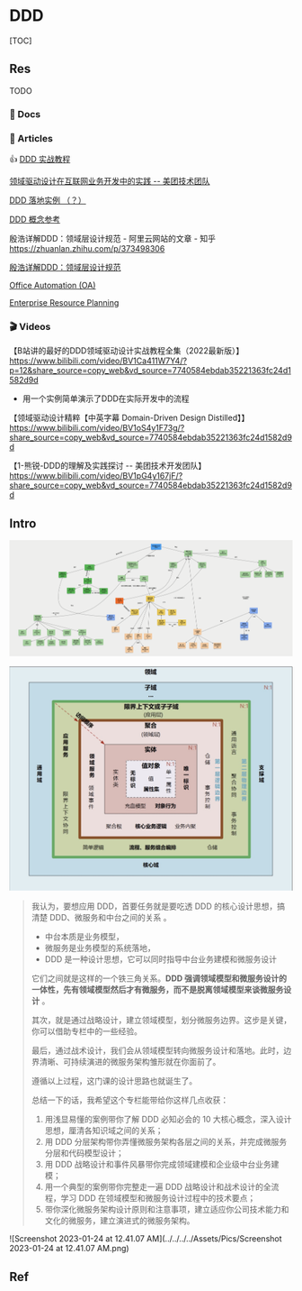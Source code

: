 # DDD

[TOC]



## Res

TODO

### :open_file_folder: Docs



### :page_with_curl: Articles

👍 [DDD 实战教程](https://zq99299.github.io/note-book2/ddd/00/)

[领域驱动设计在互联网业务开发中的实践 -- 美团技术团队](https://tech.meituan.com/2017/12/22/ddd-in-practice.html)

[DDD 落地实例 （？）](https://www.cnblogs.com/wlandwl/)

[DDD 概念参考](https://domain-driven-design.org/zh/ddd-concept-reference.html)

殷浩详解DDD：领域层设计规范 - 阿里云网站的文章 - 知乎 https://zhuanlan.zhihu.com/p/373498306

[殷浩详解DDD：领域层设计规范](https://developer.aliyun.com/article/784117?utm_content=g_1000272076#slide-1)



[Office Automation (OA)](https://www.techopedia.com/definition/4319/office-automation-oa)

[Enterprise Resource Planning](http://en.wikipedia.org/wiki/Enterprise_resource_planning)



### :clapper: Videos

【B站讲的最好的DDD领域驱动设计实战教程全集（2022最新版）】 https://www.bilibili.com/video/BV1Ca411W7Y4/?p=12&share_source=copy_web&vd_source=7740584ebdab35221363fc24d1582d9d

- 用一个实例简单演示了DDD在实际开发中的流程

【领域驱动设计精粹【中英字幕 Domain-Driven Design Distilled】】 https://www.bilibili.com/video/BV1oS4y1F73g/?share_source=copy_web&vd_source=7740584ebdab35221363fc24d1582d9d

【1-熊锐-DDD的理解及实践探讨 -- 美团技术开发团队】 https://www.bilibili.com/video/BV1pG4y167jF/?share_source=copy_web&vd_source=7740584ebdab35221363fc24d1582d9d



## Intro

![img](../../../../Assets/Pics/concept-map-hd.png)

![img](../../../../Assets/Pics/dc32e8e4a317fe00121ce18adc407c66.dc32e8e4.jpg)



> 我认为，要想应用 DDD，首要任务就是要吃透 DDD 的核心设计思想，搞清楚 DDD、微服务和中台之间的关系 。
>
> - 中台本质是业务模型，
> - 微服务是业务模型的系统落地，
> - DDD 是一种设计思想，它可以同时指导中台业务建模和微服务设计
>
> 它们之间就是这样的一个铁三角关系。**DDD 强调领域模型和微服务设计的一体性，先有领域模型然后才有微服务，而不是脱离领域模型来谈微服务设计** 。
>
> 其次，就是通过战略设计，建立领域模型，划分微服务边界。这步是关键，你可以借助专栏中的一些经验。
>
> 最后，通过战术设计，我们会从领域模型转向微服务设计和落地。此时，边界清晰、可持续演进的微服务架构雏形就在你面前了。
>
> 遵循以上过程，这门课的设计思路也就诞生了。
>
> 总结一下的话，我希望这个专栏能带给你这样几点收获：
>
> 1. 用浅显易懂的案例带你了解 DDD 必知必会的 10 大核心概念，深入设计思想，厘清各知识域之间的关系；
> 2. 用 DDD 分层架构带你弄懂微服务架构各层之间的关系，并完成微服务分层和代码模型设计；
> 3. 用 DDD 战略设计和事件风暴带你完成领域建模和企业级中台业务建模；
> 4. 用一个典型的案例带你完整走一遍 DDD 战略设计和战术设计的全流程，学习 DDD 在领域模型和微服务设计过程中的技术要点；
> 5. 带你深化微服务架构设计原则和注意事项，建立适应你公司技术能力和文化的微服务，建立演进式的微服务架构。



![Screenshot 2023-01-24 at 12.41.07 AM](../../../../Assets/Pics/Screenshot 2023-01-24 at 12.41.07 AM.png)



## Ref

[领域驱动设计(DDD)-基础思想 - Ebiubiu的文章 - 知乎]: https://zhuanlan.zhihu.com/p/109114670
[DDD 领域驱动设计：贫血模型、充血模型的深入解读！]: https://cloud.tencent.com/developer/article/1787209
[什么是DDD（领域驱动设计）？ 这是我见过最容易理解的一篇关于DDD 的文章了 - 终端研发部的文章 - 知乎]: https://zhuanlan.zhihu.com/p/361427612
